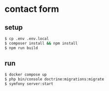 # contact form

## setup

```bash
$ cp .env .env.local
$ composer install && npm install
$ npm run build
```

## run

```bash
$ docker compose up
$ php bin/console doctrine:migrations:migrate
$ symfony server:start
```
